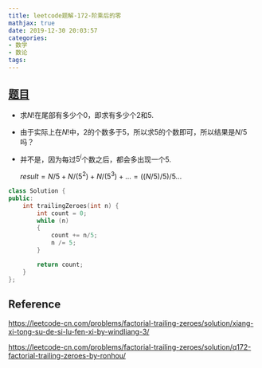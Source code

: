 ```yaml
---
title: leetcode题解-172-阶乘后的零
mathjax: true
date: 2019-12-30 20:03:57
categories:
- 数学
- 数论
tags:
---
```


## [题目](https://leetcode-cn.com/problems/factorial-trailing-zeroes/)

- 求$N!$在尾部有多少个0，即求有多少个2和5.

- 由于实际上在$N!$中，2的个数多于5，所以求5的个数即可，所以结果是$N/5$吗？

- 并不是，因为每过$5^i$个数之后，都会多出现一个5.

  $result = N/5 + N/(5^2) + N/(5^3) + ... =((N/5)/5)/5...$

```C++
class Solution {
public:
    int trailingZeroes(int n) {
        int count = 0;
        while (n)
        {
            count += n/5;
            n /= 5;
        }

        return count;
    }
};
```



## Reference

https://leetcode-cn.com/problems/factorial-trailing-zeroes/solution/xiang-xi-tong-su-de-si-lu-fen-xi-by-windliang-3/

https://leetcode-cn.com/problems/factorial-trailing-zeroes/solution/q172-factorial-trailing-zeroes-by-ronhou/

